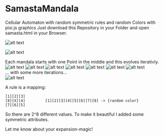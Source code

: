 # SamastaMandala

Cellular Automaton with random symmetric rules and random Colors with pixi.js graphics
Just download this Repository in your Folder and open samasta.html in your Browser.

![alt text](https://github.com/Derstefan/SamastaMandala/blob/master/lala.jpg)


![alt text](https://raw.githubusercontent.com/Derstefan/SamastaMandala/master/samasta3.jpg)


Each mandala starts with one Point in the middle and this evolves iterativly.
![alt text](https://raw.githubusercontent.com/Derstefan/SamastaMandala/master/b1.png)
![alt text](https://raw.githubusercontent.com/Derstefan/SamastaMandala/master/b2.png)
![alt text](https://raw.githubusercontent.com/Derstefan/SamastaMandala/master/b3.png)
![alt text](https://raw.githubusercontent.com/Derstefan/SamastaMandala/master/b4.png)
![alt text](https://raw.githubusercontent.com/Derstefan/SamastaMandala/master/b5.png)
![alt text](https://raw.githubusercontent.com/Derstefan/SamastaMandala/master/b6.png)
![alt text](https://raw.githubusercontent.com/Derstefan/SamastaMandala/master/b7.png)
<br /> ... with some more iterations... <br />
![alt text](https://raw.githubusercontent.com/Derstefan/SamastaMandala/master/b8.png)

A rule is a mapping:

```
[1][2][3]
[8][X][4]         [1][2][3][4][5][6][7][8] -> {random color} 
[7][6][5] 
```

So there are 2^8 different values. To make it beautiful I added some symmetric attributes.



Let me know about your expansion-magic!
